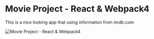 # Movie Project - React & Webpack4

This is a nice looking app that using information from imdb.com

![Movie Project - React & Webpack4](https://media.giphy.com/media/Vhi3mONqdHE05RDGeU/giphy.gif)
